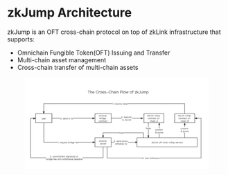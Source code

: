 # zkJump Architecture

zkJump is an OFT cross-chain protocol on top of zkLink infrastructure that supports:

* Omnichain Fungible Token(OFT) Issuing and Transfer
* Multi-chain asset management
* Cross-chain transfer of multi-chain assets

<figure><img src=".gitbook/assets/zkjump_archi.png" alt=""><figcaption></figcaption></figure>
